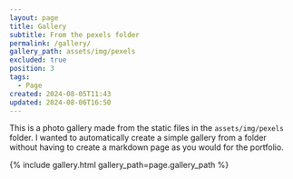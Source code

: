 ```yaml
---
layout: page
title: Gallery
subtitle: From the pexels folder
permalink: /gallery/
gallery_path: assets/img/pexels
excluded: true
position: 3
tags:
  - Page
created: 2024-08-05T11:43
updated: 2024-08-06T16:50
---
```


This is a photo gallery made from the static files in the `assets/img/pexels` folder. 
I wanted to automatically create a simple gallery from a folder without having to create a markdown page as you would for the portfolio.


{% include gallery.html gallery_path=page.gallery_path %}
